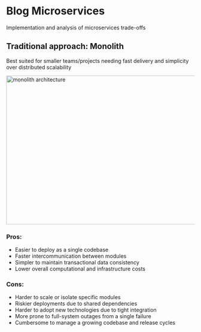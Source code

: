 # Blog Microservices

Implementation and analysis of microservices trade-offs

## Traditional approach: Monolith

Best suited for smaller teams/projects needing fast delivery and simplicity over distributed scalability

<img width="991" height="398" alt="monolith architecture" src="https://github.com/user-attachments/assets/bd6eebc0-65be-40d9-a2a2-4c25368eb8fd" />

### Pros:

- Easier to deploy as a single codebase
- Faster intercommunication between modules
- Simpler to maintain transactional data consistency
- Lower overall computational and infrastructure costs

### Cons:

- Harder to scale or isolate specific modules
- Riskier deployments due to shared dependencies
- Harder to adopt new technologies due to tight integration
- More prone to full-system outages from a single failure
- Cumbersome to manage a growing codebase and release cycles
